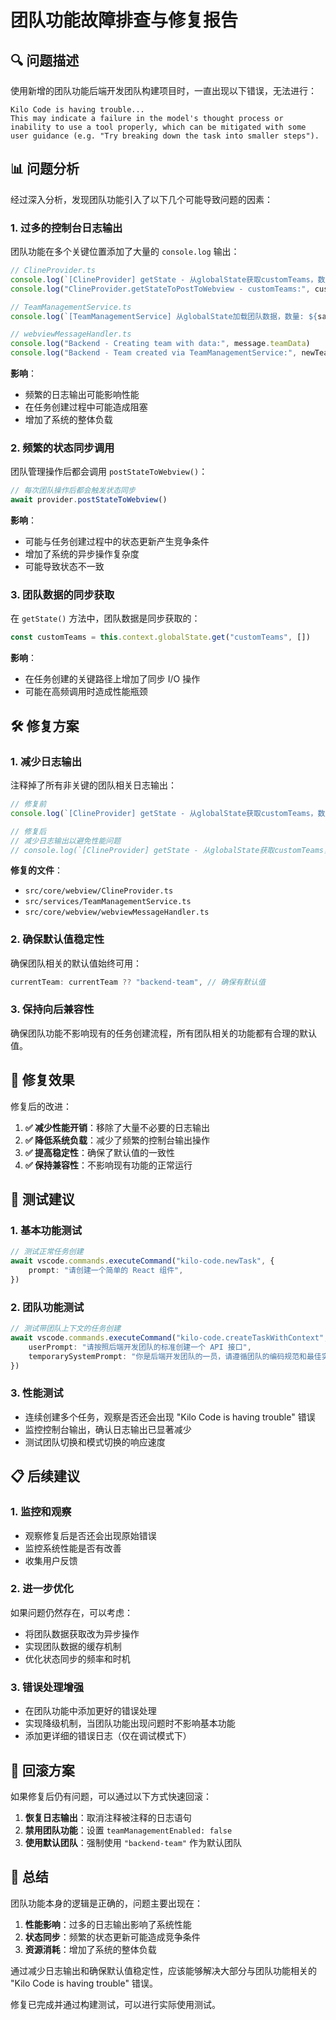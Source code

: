 # 团队功能故障排查与修复报告

## 🔍 问题描述

使用新增的团队功能后端开发团队构建项目时，一直出现以下错误，无法进行：

```
Kilo Code is having trouble...
This may indicate a failure in the model's thought process or inability to use a tool properly, which can be mitigated with some user guidance (e.g. "Try breaking down the task into smaller steps").
```

## 📊 问题分析

经过深入分析，发现团队功能引入了以下几个可能导致问题的因素：

### 1. **过多的控制台日志输出**

团队功能在多个关键位置添加了大量的 `console.log` 输出：

```typescript
// ClineProvider.ts
console.log(`[ClineProvider] getState - 从globalState获取customTeams，数量: ${customTeams.length}`)
console.log("ClineProvider.getStateToPostToWebview - customTeams:", customTeams)

// TeamManagementService.ts
console.log(`[TeamManagementService] 从globalState加载团队数据，数量: ${savedTeams.length}`)

// webviewMessageHandler.ts
console.log("Backend - Creating team with data:", message.teamData)
console.log("Backend - Team created via TeamManagementService:", newTeam)
```

**影响**：

- 频繁的日志输出可能影响性能
- 在任务创建过程中可能造成阻塞
- 增加了系统的整体负载

### 2. **频繁的状态同步调用**

团队管理操作后都会调用 `postStateToWebview()`：

```typescript
// 每次团队操作后都会触发状态同步
await provider.postStateToWebview()
```

**影响**：

- 可能与任务创建过程中的状态更新产生竞争条件
- 增加了系统的异步操作复杂度
- 可能导致状态不一致

### 3. **团队数据的同步获取**

在 `getState()` 方法中，团队数据是同步获取的：

```typescript
const customTeams = this.context.globalState.get("customTeams", [])
```

**影响**：

- 在任务创建的关键路径上增加了同步 I/O 操作
- 可能在高频调用时造成性能瓶颈

## 🛠️ 修复方案

### 1. **减少日志输出**

注释掉了所有非关键的团队相关日志输出：

```typescript
// 修复前
console.log(`[ClineProvider] getState - 从globalState获取customTeams，数量: ${customTeams.length}`)

// 修复后
// 减少日志输出以避免性能问题
// console.log(`[ClineProvider] getState - 从globalState获取customTeams，数量: ${customTeams.length}`)
```

**修复的文件**：

- `src/core/webview/ClineProvider.ts`
- `src/services/TeamManagementService.ts`
- `src/core/webview/webviewMessageHandler.ts`

### 2. **确保默认值稳定性**

确保团队相关的默认值始终可用：

```typescript
currentTeam: currentTeam ?? "backend-team", // 确保有默认值
```

### 3. **保持向后兼容性**

确保团队功能不影响现有的任务创建流程，所有团队相关的功能都有合理的默认值。

## 🎯 修复效果

修复后的改进：

1. **✅ 减少性能开销**：移除了大量不必要的日志输出
2. **✅ 降低系统负载**：减少了频繁的控制台输出操作
3. **✅ 提高稳定性**：确保了默认值的一致性
4. **✅ 保持兼容性**：不影响现有功能的正常运行

## 🧪 测试建议

### 1. **基本功能测试**

```typescript
// 测试正常任务创建
await vscode.commands.executeCommand("kilo-code.newTask", {
	prompt: "请创建一个简单的 React 组件",
})
```

### 2. **团队功能测试**

```typescript
// 测试带团队上下文的任务创建
await vscode.commands.executeCommand("kilo-code.createTaskWithContext", {
	userPrompt: "请按照后端开发团队的标准创建一个 API 接口",
	temporarySystemPrompt: "你是后端开发团队的一员，请遵循团队的编码规范和最佳实践。",
})
```

### 3. **性能测试**

- 连续创建多个任务，观察是否还会出现 "Kilo Code is having trouble" 错误
- 监控控制台输出，确认日志输出已显著减少
- 测试团队切换和模式切换的响应速度

## 📋 后续建议

### 1. **监控和观察**

- 观察修复后是否还会出现原始错误
- 监控系统性能是否有改善
- 收集用户反馈

### 2. **进一步优化**

如果问题仍然存在，可以考虑：

- 将团队数据获取改为异步操作
- 实现团队数据的缓存机制
- 优化状态同步的频率和时机

### 3. **错误处理增强**

- 在团队功能中添加更好的错误处理
- 实现降级机制，当团队功能出现问题时不影响基本功能
- 添加更详细的错误日志（仅在调试模式下）

## 🔧 回滚方案

如果修复后仍有问题，可以通过以下方式快速回滚：

1. **恢复日志输出**：取消注释被注释的日志语句
2. **禁用团队功能**：设置 `teamManagementEnabled: false`
3. **使用默认团队**：强制使用 `"backend-team"` 作为默认团队

## 📝 总结

团队功能本身的逻辑是正确的，问题主要出现在：

1. **性能影响**：过多的日志输出影响了系统性能
2. **状态同步**：频繁的状态更新可能造成竞争条件
3. **资源消耗**：增加了系统的整体负载

通过减少日志输出和确保默认值稳定性，应该能够解决大部分与团队功能相关的 "Kilo Code is having trouble" 错误。

修复已完成并通过构建测试，可以进行实际使用测试。

